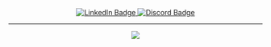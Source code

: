 <div id="badges" align="center">
  <a href="https://www.linkedin.com/in/mmark-tech/" target="_blank">
    <img src="https://img.shields.io/badge/LinkedIn-blue?style=for-the-badge&logo=linkedin&logoColor=white" alt="LinkedIn Badge"/>
  </a>
  <a href="https://discord.dog/258829716281098240" target="_blank">
    <img src="https://img.shields.io/badge/Discord-5865F2?style=for-the-badge&logo=discord&logoColor=white" alt="Discord Badge"/>
  </a>
  <br>
  <img src="https://komarev.com/ghpvc/?username=xHeaven&style=flat-square&color=blue" alt=""/>
</div>
<hr>
<div align="center">
  <img src="http://github-readme-streak-stats.herokuapp.com?user=xHeaven&theme=dark&hide_border=true&border_radius=20">
</div>
